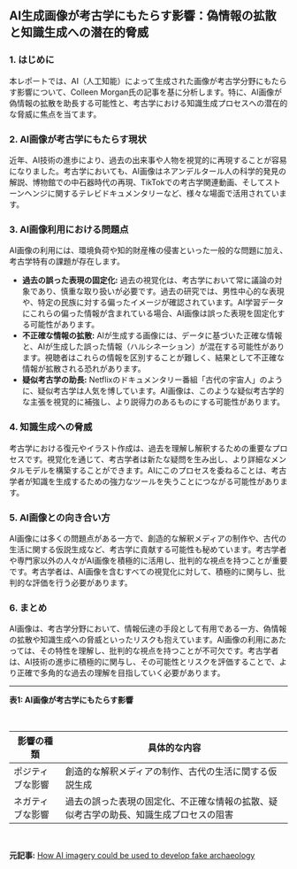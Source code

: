 ## AI生成画像が考古学にもたらす影響：偽情報の拡散と知識生成への潜在的脅威

### 1. はじめに

本レポートでは、AI（人工知能）によって生成された画像が考古学分野にもたらす影響について、Colleen Morgan氏の記事を基に分析します。特に、AI画像が偽情報の拡散を助長する可能性と、考古学における知識生成プロセスへの潜在的な脅威に焦点を当てます。

### 2. AI画像が考古学にもたらす現状

近年、AI技術の進歩により、過去の出来事や人物を視覚的に再現することが容易になりました。考古学においても、AI画像はネアンデルタール人の科学的発見の解説、博物館での中石器時代の再現、TikTokでの考古学関連動画、そしてストーンヘンジに関するテレビドキュメンタリーなど、様々な場面で活用されています。

### 3. AI画像利用における問題点

AI画像の利用には、環境負荷や知的財産権の侵害といった一般的な問題に加え、考古学特有の課題が存在します。

*   **過去の誤った表現の固定化:** 過去の視覚化は、考古学において常に議論の対象であり、慎重な取り扱いが必要です。過去の研究では、男性中心的な表現や、特定の民族に対する偏ったイメージが確認されています。AI学習データにこれらの偏った情報が含まれている場合、AI画像は誤った表現を固定化する可能性があります。
*   **不正確な情報の拡散:** AIが生成する画像には、データに基づいた正確な情報と、AIが生成した誤った情報（ハルシネーション）が混在する可能性があります。視聴者はこれらの情報を区別することが難しく、結果として不正確な情報が拡散される恐れがあります。
*   **疑似考古学の助長:** Netflixのドキュメンタリー番組「古代の宇宙人」のように、疑似考古学は人気を博しています。AI画像は、このような疑似考古学的な主張を視覚的に補強し、より説得力のあるものにする可能性があります。

### 4. 知識生成への脅威

考古学における復元やイラスト作成は、過去を理解し解釈するための重要なプロセスです。視覚化を通じて、考古学者は新たな疑問を生み出し、より詳細なメンタルモデルを構築することができます。AIにこのプロセスを委ねることは、考古学者が知識を生成するための強力なツールを失うことにつながる可能性があります。

### 5. AI画像との向き合い方

AI画像には多くの問題点がある一方で、創造的な解釈メディアの制作や、古代の生活に関する仮説生成など、考古学に貢献する可能性も秘めています。考古学者や専門家以外の人々がAI画像を積極的に活用し、批判的な視点を持つことが重要です。考古学者は、AI画像を含むすべての視覚化に対して、積極的に関与し、批判的な評価を行う必要があります。

### 6. まとめ

AI画像は、考古学分野において、情報伝達の手段として有用である一方、偽情報の拡散や知識生成への脅威といったリスクも抱えています。AI画像の利用にあたっては、その特性を理解し、批判的な視点を持つことが不可欠です。考古学者は、AI技術の進歩に積極的に関与し、その可能性とリスクを評価することで、より正確で多角的な過去の理解を目指していく必要があります。

---

**表1: AI画像が考古学にもたらす影響**

<br>

| 影響の種類 | 具体的な内容 |
|---|---|
| ポジティブな影響 | 創造的な解釈メディアの制作、古代の生活に関する仮説生成 |
| ネガティブな影響 | 過去の誤った表現の固定化、不正確な情報の拡散、疑似考古学の助長、知識生成プロセスの阻害 |

<br>


**元記事:** [How AI imagery could be used to develop fake archaeology](https://theconversation.com/how-ai-imagery-could-be-used-to-develop-fake-archaeology-247838)